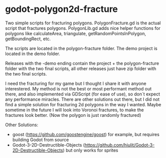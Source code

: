# godot-polygon2d-fracture



Two simple scripts for fracturing polygons. PolygonFracture.gd is the actual script that fractures polygons. PolygonLib.gd adds nice helper functions for polygons like calculateArea, triangulate, getRandomPointsInPolygon, getBoundingRect, etc.


The scripts are located in the polygon-fracture folder.
The demo project is located in the demo folder.


Releases with the -demo ending contain the project + the polygon-fracture folder with the two final scripts, all other releases just have zip folder with the two final scripts.


I need the fracturing for my game but I thought I share it with anyone interestered. My method is not the best or most performant method out there, and also implemented via GDScript (for ease of use), so don´t expect any performance miracles. There are other solutions out there, but I did not find a simple solution for fracturing 2d polygons in the way I wanted. Maybe sometime in the future I will look into Voronoi fractures, to make the fractures look better. (Now the polygon is just randomly fractured)



Other Solutions:
- goost (https://github.com/goostengine/goost) for example, but requires building Godot from source
- Godot-3-2D-Destructible-Objects (https://github.com/hiulit/Godot-3-2D-Destructible-Objects) but only works for sprites
